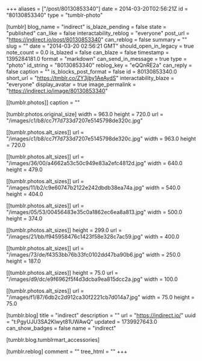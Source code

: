 +++
aliases = ["/post/80130853340"]
date = 2014-03-20T02:56:21Z
id = "80130853340"
type = "tumblr-photo"

[tumblr]
blog_name = "indirect"
is_blaze_pending = false
state = "published"
can_like = false
interactability_reblog = "everyone"
post_url = "https://indirect.io/post/80130853340"
can_reblog = false
summary = ""
slug = ""
date = "2014-03-20 02:56:21 GMT"
should_open_in_legacy = true
note_count = 0.0
is_blazed = false
can_blaze = false
timestamp = 1395284181.0
format = "markdown"
can_send_in_message = true
type = "photo"
id_string = "80130853340"
reblog_key = "eQQnRE2a"
can_reply = false
caption = ""
is_blocks_post_format = false
id = 80130853340.0
short_url = "https://tmblr.co/ZY3jby1AeAydS"
interactability_blaze = "everyone"
display_avatar = true
image_permalink = "https://indirect.io/image/80130853340"

[[tumblr.photos]]
caption = ""

[tumblr.photos.original_size]
width = 963.0
height = 720.0
url = "/images/c1/b8/cc7f7d733d7207e5145798de320c.jpg"

[[tumblr.photos.alt_sizes]]
url = "/images/c1/b8/cc7f7d733d7207e5145798de320c.jpg"
width = 963.0
height = 720.0

[[tumblr.photos.alt_sizes]]
url = "/images/36/00/a4662a53c50c949e83a2efc4812d.jpg"
width = 640.0
height = 479.0

[[tumblr.photos.alt_sizes]]
url = "/images/11/b2/c9e60747b2122e242dbdb38ea74a.jpg"
width = 540.0
height = 404.0

[[tumblr.photos.alt_sizes]]
url = "/images/05/53/00456483e35c0a1862ec6ea8a813.jpg"
width = 500.0
height = 374.0

[[tumblr.photos.alt_sizes]]
height = 299.0
url = "/images/21/bb/f945958476c1423f58e328c7ac59.jpg"
width = 400.0

[[tumblr.photos.alt_sizes]]
url = "/images/73/de/f4353bb76b33fc0102dd47ba90b6.jpg"
width = 250.0
height = 187.0

[[tumblr.photos.alt_sizes]]
height = 75.0
url = "/images/d9/dc/e9f6962f5f4d3dcba9ea815dcc2a.jpg"
width = 100.0

[[tumblr.photos.alt_sizes]]
url = "/images/f1/87/6db2c2d912ca30f2221cb7d014a7.jpg"
width = 75.0
height = 75.0

[tumblr.blog]
title = "indirect"
description = ""
url = "https://indirect.io/"
uuid = "t:PgyUJU3SA2Klwyt81UWAwQ"
updated = 1739927643.0
can_show_badges = false
name = "indirect"

[tumblr.blog.tumblrmart_accessories]

[tumblr.reblog]
comment = ""
tree_html = ""
+++
